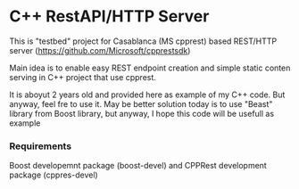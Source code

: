 # C++ RestAPI/HTTP Server

This is "testbed" project for Casablanca (MS cpprest)
based REST/HTTP  server (https://github.com/Microsoft/cpprestsdk)

Main idea is to enable easy REST endpoint creation and simple static conten
serving in C++ project that use cpprest.

It is aboyut 2 years old and provided here as example of my C++ code. But anyway, feel fre to use it.
May be better solution today is to use "Beast" library from Boost library, but anyway, I hope this code will be usefull
as example

### Requirements

Boost developemnt package (boost-devel) and CPPRest development package (cppres-devel)

